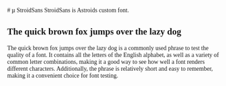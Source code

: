 <style>
@font-face {
  font-family: StroidSans-Regular;
  src: url("./StroidSans-Regular.ttf") format("truetype");
}


body {
  font-family: "StroidSans-Regular";
}
</style>
<body>
# µ StroidSans
StroidSans is Astroids custom font.

## The quick brown fox jumps over the lazy dog
The quick brown fox jumps over the lazy dog is a commonly used phrase to test the quality of a font. It contains all the letters of the English alphabet, as well as a variety of common letter combinations, making it a good way to see how well a font renders different characters. Additionally, the phrase is relatively short and easy to remember, making it a convenient choice for font testing.
</body>
